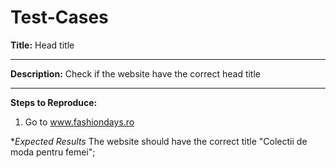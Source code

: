 # Test-Cases

**Title:**
Head title

----------------------
**Description:**
Check if the website have the correct head title


-----------------------------------

**Steps to Reproduce:**
1. Go to www.fashiondays.ro

**Expected Results*
The website should have the correct title "Colectii de moda pentru femei";
